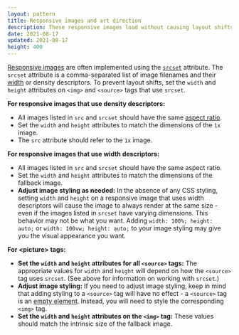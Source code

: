 ```yaml
---
layout: pattern
title: Responsive images and art direction
description: These responsive images load without causing layout shifts.
date: 2021-08-17
updated: 2021-08-17
height: 400
---
```


[Responsive
images](https://developer.mozilla.org/docs/Learn/HTML/Multimedia_and_embedding/Responsive_images)
are often implemented using the
[`srcset`](https://developer.mozilla.org/docs/Web/HTML/Element/img#attr-srcset)
attribute. The `srcset` attribute is a comma-separated list of image filenames
and their
[width](https://html.spec.whatwg.org/multipage/images.html#width-descriptor) or
density descriptors. To prevent layout shifts, set the `width` and `height`
attributes on `<img>` and `<source>` tags that use `srcset`.



**For responsive images that use density descriptors:**

* All images listed in `src` and `srcset` should have the same [aspect
  ratio](https://en.wikipedia.org/wiki/Aspect_ratio_(image)).
* Set the `width` and `height` attributes to match the dimensions of the `1x`
  image.
* The `src` attribute should refer to the `1x` image.

**For responsive images that use width descriptors:**
* All images listed in `src` and `srcset` should have the same aspect ratio.
* Set the `width` and `height` attributes to match the dimensions of the
  fallback image.
* **Adjust image styling as needed:** In the absence of any CSS styling, setting
  `width` and `height` on a responsive image that uses width descriptors will
  cause the image to always render at the same size - even if the images listed
  in `srcset` have varying dimensions. This behavior may not be what you want.
  Adding `width: 100%; height: auto;` or `width: 100vw; height: auto;` to your
  image styling may give you the visual appearance you want.

**For &lt;picture&gt; tags:**

* **Set the `width` and `height` attributes for all `<source>` tags:** The
  appropriate values for `width` and `height` will depend on how the `<source>`
  tag uses `srcset`. (See above for information on working with `srcset`.)
* **Adjust image styling:** If you need to adjust image styling, keep in mind
  that adding styling to a `<source>` tag will have no effect - a `<source>` tag
  is an [empty
  element](https://developer.mozilla.org/docs/Web/HTML/Element/source).
  Instead, you will need to style the corresponding `<img>` tag.
* **Set the `width` and `height` attributes on the `<img>` tag:** These values
  should match the intrinsic size of the fallback image.
  